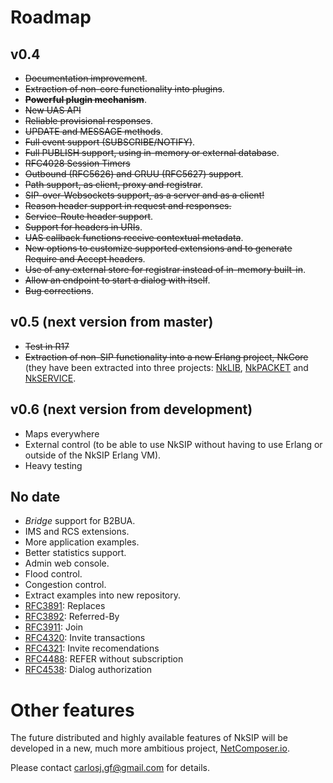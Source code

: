 # Roadmap

## v0.4

* ~~Documentation improvement~~.
* ~~Extraction of non-core functionality into plugins~~.
* ~~**Powerful plugin mechanism**~~.
* ~~New UAS API~~
* ~~Reliable provisional responses~~.
* ~~UPDATE and MESSAGE methods~~.
* ~~Full event support (SUBSCRIBE/NOTIFY)~~.
* ~~Full PUBLISH support, using in-memory or external database~~.
* ~~RFC4028 Session Timers~~
* ~~Outbound (RFC5626) and GRUU (RFC5627) support~~.
* ~~Path support, as client, proxy and registrar~~.
* ~~SIP-over-Websockets support, as a server and as a client!~~
* ~~Reason header support in request and responses.~~ 
* ~~Service-Route header support~~.
* ~~Support for headers in URIs~~.
* ~~UAS callback functions receive contextual metadata~~.
* ~~New options to customize supported extensions and to generate Require and Accept headers~~.
* ~~Use of any external store for registrar instead of in-memory built-in~~.
* ~~Allow an endpoint to start a dialog with itself~~.
* ~~Bug corrections~~.


## v0.5 (next version from master)

* ~~Test in R17~~
* ~~Extraction of non-SIP functionality into a new Erlang project, NkCore~~ (they have been extracted into three projects: [NkLIB](https://github.com/Nekso/nklib), [NkPACKET](https://github.com/Nekso/nkpacket) and [NkSERVICE](https://github.com/Nekso/nkservice).


## v0.6 (next version from development)

* Maps everywhere
* External control (to be able to use NkSIP without having to use Erlang or outside of the NkSIP Erlang VM).
* Heavy testing


## No date

* _Bridge_ support for B2BUA.
* IMS and RCS extensions.
* More application examples.
* Better statistics support.
* Admin web console.
* Flood control.
* Congestion control.
* Extract examples into new repository.
* [RFC3891](http://tools.ietf.org/html/rfc3891): Replaces
* [RFC3892](http://tools.ietf.org/html/rfc3892): Referred-By
* [RFC3911](http://tools.ietf.org/html/rfc3903): Join
* [RFC4320](http://tools.ietf.org/html/rfc4320): Invite transactions
* [RFC4321](http://tools.ietf.org/html/rfc4321): Invite recomendations
* [RFC4488](http://tools.ietf.org/html/rfc4488): REFER without subscription
* [RFC4538](http://tools.ietf.org/html/rfc4538): Dialog authorization


# Other features

The future distributed and highly available features of NkSIP will be developed in a new, much more ambitious project, [NetComposer.io](http://www.slideshare.net/carlosjgf/net-composer-v2).

Please contact carlosj.gf@gmail.com for details.









